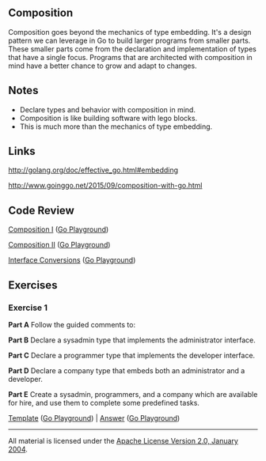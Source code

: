 ## Composition

Composition goes beyond the mechanics of type embedding. It's a design pattern we can leverage in Go to build larger programs from smaller parts. These smaller parts come from the declaration and implementation of types that have a single focus. Programs that are architected with composition in mind have a better chance to grow and adapt to changes.

## Notes

* Declare types and behavior with composition in mind.
* Composition is like building software with lego blocks.
* This is much more than the mechanics of type embedding.

## Links

http://golang.org/doc/effective_go.html#embedding

http://www.goinggo.net/2015/09/composition-with-go.html

## Code Review

[Composition I](example1/example1.go) ([Go Playground](https://play.golang.org/p/2BVYbX8Hyz))

[Composition II](example2/example2.go) ([Go Playground](http://play.golang.org/p/QnkL-UIVJN))

[Interface Conversions](example3/example3.go) ([Go Playground](https://play.golang.org/p/wSC0U_qXWa))

## Exercises

### Exercise 1

**Part A** Follow the guided comments to:

**Part B** Declare a sysadmin type that implements the administrator interface.

**Part C** Declare a programmer type that implements the developer interface.

**Part D** Declare a company type that embeds both an administrator and a developer.

**Part E** Create a sysadmin, programmers, and a company which are available for hire, and use them to complete some predefined tasks.

[Template](exercises/template1/template1.go) ([Go Playground](http://play.golang.org/p/b8ww3jd2Xs)) | 
[Answer](exercises/exercise1/exercise1.go) ([Go Playground](http://play.golang.org/p/UvFEZQHDu0))
___
All material is licensed under the [Apache License Version 2.0, January 2004](http://www.apache.org/licenses/LICENSE-2.0).
